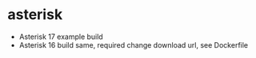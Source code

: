 # asterisk

 * Asterisk 17 example build
 * Asterisk 16 build same, required change download url, see Dockerfile
